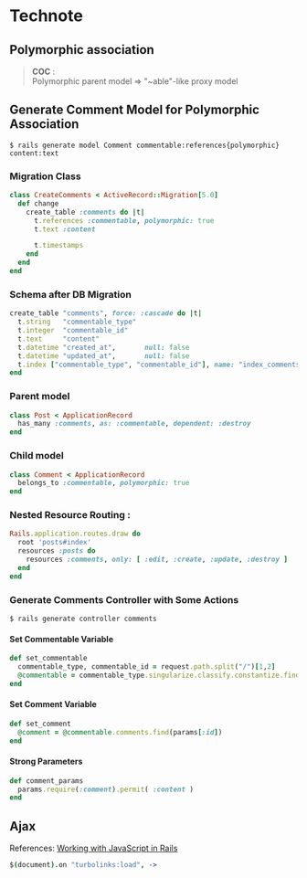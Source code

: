 # Technote

## Polymorphic association

> **COC** :  
Polymorphic parent model => "~able"-like proxy model

## Generate Comment Model for Polymorphic Association

```
$ rails generate model Comment commentable:references{polymorphic} content:text
```

### Migration Class

```ruby
class CreateComments < ActiveRecord::Migration[5.0]
  def change
    create_table :comments do |t|
      t.references :commentable, polymorphic: true
      t.text :content

      t.timestamps
    end
  end
end
```

### Schema after DB Migration

```ruby
create_table "comments", force: :cascade do |t|
  t.string   "commentable_type"
  t.integer  "commentable_id"
  t.text     "content"
  t.datetime "created_at",       null: false
  t.datetime "updated_at",       null: false
  t.index ["commentable_type", "commentable_id"], name: "index_comments_on_commentable_type_and_commentable_id"
end
```

### Parent model

```ruby
class Post < ApplicationRecord
  has_many :comments, as: :commentable, dependent: :destroy
end
```

### Child model

```ruby
class Comment < ApplicationRecord
  belongs_to :commentable, polymorphic: true
end
```

### Nested Resource Routing :

```ruby
Rails.application.routes.draw do
  root 'posts#index'
  resources :posts do
    resources :comments, only: [ :edit, :create, :update, :destroy ]
  end
end
```

### Generate Comments Controller with Some Actions

```
$ rails generate controller comments
```

#### Set Commentable Variable

```ruby
def set_commentable
  commentable_type, commentable_id = request.path.split("/")[1,2]
  @commentable = commentable_type.singularize.classify.constantize.find(commentable_id)
end
```

#### Set Comment Variable

```ruby
def set_comment
  @comment = @commentable.comments.find(params[:id])
end
```

#### Strong Parameters

```ruby
def comment_params
  params.require(:comment).permit( :content )
end
```

## Ajax

References: [Working with JavaScript in Rails](http://guides.rubyonrails.org/working_with_javascript_in_rails.html)

```coffee
$(document).on "turbolinks:load", ->
```

